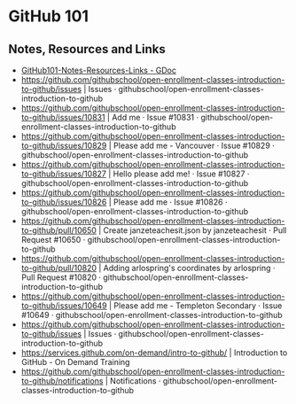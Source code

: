 # GitHub 101

## Notes, Resources and Links
- [GitHub101-Notes-Resources-Links - GDoc](https://docs.google.com/document/d/1vNPgcmQCUISgZUyF0FfNWyEt_JJBtMSfw_t30N_cevQ/edit?usp=sharing)
- https://github.com/githubschool/open-enrollment-classes-introduction-to-github/issues | Issues · githubschool/open-enrollment-classes-introduction-to-github
- https://github.com/githubschool/open-enrollment-classes-introduction-to-github/issues/10831 | Add me · Issue #10831 · githubschool/open-enrollment-classes-introduction-to-github
- https://github.com/githubschool/open-enrollment-classes-introduction-to-github/issues/10829 | Please add me - Vancouver · Issue #10829 · githubschool/open-enrollment-classes-introduction-to-github
- https://github.com/githubschool/open-enrollment-classes-introduction-to-github/issues/10827 | Hello please add me! · Issue #10827 · githubschool/open-enrollment-classes-introduction-to-github
- https://github.com/githubschool/open-enrollment-classes-introduction-to-github/issues/10826 | Please add me · Issue #10826 · githubschool/open-enrollment-classes-introduction-to-github
- https://github.com/githubschool/open-enrollment-classes-introduction-to-github/pull/10650 | Create janzeteachesit.json by janzeteachesit · Pull Request #10650 · githubschool/open-enrollment-classes-introduction-to-github
- https://github.com/githubschool/open-enrollment-classes-introduction-to-github/pull/10820 | Adding arlospring's coordinates by arlospring · Pull Request #10820 · githubschool/open-enrollment-classes-introduction-to-github
- https://github.com/githubschool/open-enrollment-classes-introduction-to-github/issues/10649 | Please add me - Templeton Secondary · Issue #10649 · githubschool/open-enrollment-classes-introduction-to-github
- https://github.com/githubschool/open-enrollment-classes-introduction-to-github/issues | Issues · githubschool/open-enrollment-classes-introduction-to-github
- https://services.github.com/on-demand/intro-to-github/ | Introduction to GitHub - On Demand Training
- https://github.com/githubschool/open-enrollment-classes-introduction-to-github/notifications | Notifications · githubschool/open-enrollment-classes-introduction-to-github
